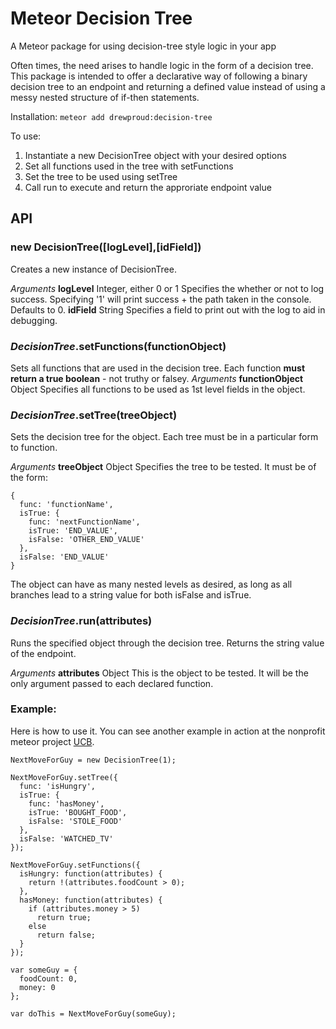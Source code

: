 # Meteor Decision Tree    
A Meteor package for using decision-tree style logic in your app    

Often times, the need arises to handle logic in the form of a decision tree. This package is intended to offer a declarative way of following a binary decision tree to an endpoint and returning a defined value instead of using a messy nested structure of if-then statements.

Installation:
`meteor add drewproud:decision-tree`


To use:    
1. Instantiate a new DecisionTree object with your desired options    
2. Set all functions used in the tree with setFunctions    
3. Set the tree to be used using setTree    
4. Call run to execute and return the approriate endpoint value    

## API

### new DecisionTree([logLevel],[idField])
Creates a new instance of DecisionTree.

*Arguments*
**logLevel**  Integer, either 0 or 1
Specifies the whether or not to log success. Specifying '1' will print success + the path taken in the console. Defaults to 0.
**idField** String
Specifies a field to print out with the log to aid in debugging.

### *DecisionTree*.setFunctions(functionObject)
Sets all functions that are used in the decision tree. Each function **must return a true boolean** - not truthy or falsey.
*Arguments*
**functionObject**  Object
Specifies all functions to be used as 1st level fields in the object.

### *DecisionTree*.setTree(treeObject)

Sets the decision tree for the object. Each tree must be in a particular form to function.

*Arguments*
**treeObject**  Object
Specifies the tree to be tested. It must be of the form:
````
{
  func: 'functionName',
  isTrue: {
    func: 'nextFunctionName',
    isTrue: 'END_VALUE',
    isFalse: 'OTHER_END_VALUE'
  },
  isFalse: 'END_VALUE'
}
````

The object can have as many nested levels as desired, as long as all branches lead to a string value for both isFalse and isTrue.

### *DecisionTree*.run(attributes)

Runs the specified object through the decision tree. Returns the string value of the endpoint.

*Arguments*
**attributes**  Object
This is the object to be tested. It will be the only argument passed to each declared function.


### Example:
Here is how to use it. You can see another example in action at the nonprofit meteor project [UCB](https://github.com/drenfr01/unionCapital).

````
NextMoveForGuy = new DecisionTree(1);

NextMoveForGuy.setTree({
  func: 'isHungry',
  isTrue: {
    func: 'hasMoney',
    isTrue: 'BOUGHT_FOOD',
    isFalse: 'STOLE_FOOD'
  },
  isFalse: 'WATCHED_TV'
});

NextMoveForGuy.setFunctions({
  isHungry: function(attributes) {
    return !(attributes.foodCount > 0);
  },
  hasMoney: function(attributes) {
    if (attributes.money > 5)
      return true;
    else
      return false;
  }
});

var someGuy = {
  foodCount: 0,
  money: 0
};

var doThis = NextMoveForGuy(someGuy);

````
